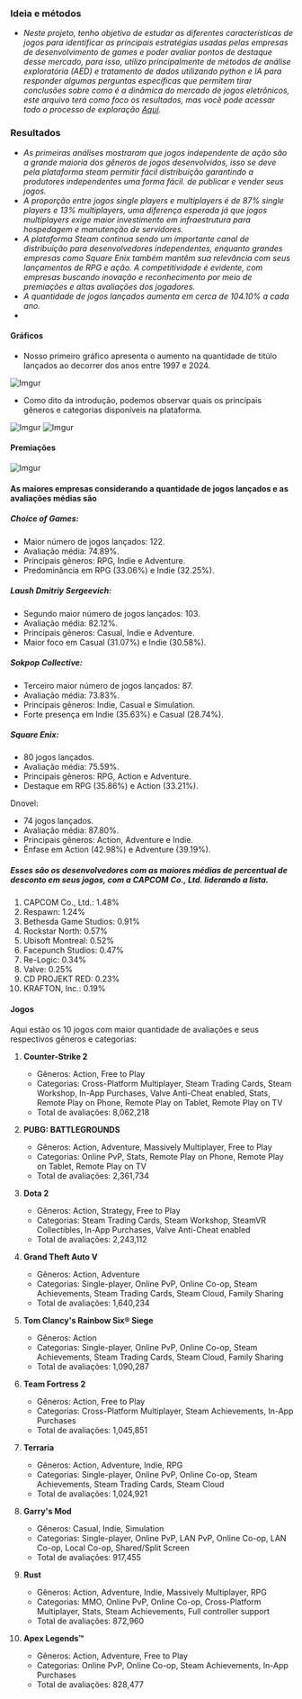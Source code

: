 ### Ideia e métodos
- *Neste projeto, tenho objetivo de estudar as diferentes características de jogos para identificar as principais estratégias usadas pelas empresas de desenvolvimento de games e poder avaliar pontos de destaque desse mercado, para isso, utilizo principalmente de métodos de análise exploratória (AED) e tratamento de dados utilizando python e IA para responder algumas perguntas específicas que permitem tirar conclusões sobre como é a dinâmica do mercado de jogos eletrônicos, este arquivo terá como foco os resultados, mas você pode acessar todo o processo de exploração [Aqui](https://github.com/NonakaVal/steam/blob/main/main.ipynb).*


### Resultados

- *As primeiras análises mostraram que jogos independente de ação são a grande maioria dos gêneros de jogos desenvolvidos, isso se deve pela plataforma steam permitir fácil distribuição garantindo a produtores independentes uma forma fácil. de publicar e vender seus jogos.*
- *A proporção entre jogos single players e multiplayers é de 87% single players e 13% multiplayers, uma diferença esperada já que jogos multiplayers exige maior investimento em infraestrutura para hospedagem e manutenção de servidores.*
- *A plataforma Steam continua sendo um importante canal de distribuição para desenvolvedores independentes, enquanto grandes empresas como Square Enix também mantêm sua relevância com seus lançamentos de RPG e ação. A competitividade é evidente, com empresas buscando inovação e reconhecimento por meio de premiações e altas avaliações dos jogadores.*
- *A quantidade de jogos lançados aumenta em cerca de 104.10% a cada ano.*
- 



#### Gráficos 

- Nosso primeiro gráfico apresenta o aumento na quantidade de titúlo lançados ao decorrer dos anos entre 1997 e 2024.

![Imgur](https://i.imgur.com/Cxd0k8b.png)

- Como dito da introdução, podemos observar quais os princípais gêneros e categorias disponíveis na plataforma.

![Imgur](https://i.imgur.com/q1GWBKR.png)
![Imgur](https://i.imgur.com/WHRTBMH.png)

#### Premiações

![Imgur](https://i.imgur.com/I6gEAV9.png)

#### As maiores empresas considerando a quantidade de jogos lançados e as avaliações médias são

##### Choice of Games:
- Maior número de jogos lançados: 122.
- Avaliação média: 74.89%.
- Principais gêneros: RPG, Indie e Adventure.
- Predominância em RPG (33.06%) e Indie (32.25%).

##### Laush Dmitriy Sergeevich:
- Segundo maior número de jogos lançados: 103.
- Avaliação média: 82.12%.
- Principais gêneros: Casual, Indie e Adventure.
- Maior foco em Casual (31.07%) e Indie (30.58%).

##### Sokpop Collective:
- Terceiro maior número de jogos lançados: 87.
- Avaliação média: 73.83%.
- Principais gêneros: Indie, Casual e Simulation.
- Forte presença em Indie (35.63%) e Casual (28.74%).

##### Square Enix:
- 80 jogos lançados.
- Avaliação média: 75.59%.
- Principais gêneros: RPG, Action e Adventure.
- Destaque em RPG (35.86%) e Action (33.21%).

Dnovel:
- 74 jogos lançados.
- Avaliação média: 87.80%.
- Principais gêneros: Action, Adventure e Indie.
- Ênfase em Action (42.98%) e Adventure (39.19%).

##### Esses são os desenvolvedores com as maiores médias de percentual de desconto em seus jogos, com a CAPCOM Co., Ltd. liderando a lista.
1. CAPCOM Co., Ltd.: 1.48%
2. Respawn: 1.24%
3. Bethesda Game Studios: 0.91%
4. Rockstar North: 0.57%
5. Ubisoft Montreal: 0.52%
6. Facepunch Studios: 0.47%
7. Re-Logic: 0.34%
8. Valve: 0.25%
9. CD PROJEKT RED: 0.23%
10. KRAFTON, Inc.: 0.19%

#### Jogos

Aqui estão os 10 jogos com maior quantidade de avaliações e seus respectivos gêneros e categorias:
1. **Counter-Strike 2**
   - Gêneros: Action, Free to Play
   - Categorias: Cross-Platform Multiplayer, Steam Trading Cards, Steam Workshop, In-App Purchases, Valve Anti-Cheat enabled, Stats, Remote Play on Phone, Remote Play on Tablet, Remote Play on TV
   - Total de avaliações: 8,062,218

2. **PUBG: BATTLEGROUNDS**
   - Gêneros: Action, Adventure, Massively Multiplayer, Free to Play
   - Categorias: Online PvP, Stats, Remote Play on Phone, Remote Play on Tablet, Remote Play on TV
   - Total de avaliações: 2,361,734

3. **Dota 2**
   - Gêneros: Action, Strategy, Free to Play
   - Categorias: Steam Trading Cards, Steam Workshop, SteamVR Collectibles, In-App Purchases, Valve Anti-Cheat enabled
   - Total de avaliações: 2,243,112

4. **Grand Theft Auto V**
   - Gêneros: Action, Adventure
   - Categorias: Single-player, Online PvP, Online Co-op, Steam Achievements, Steam Trading Cards, Steam Cloud, Family Sharing
   - Total de avaliações: 1,640,234

5. **Tom Clancy's Rainbow Six® Siege**
   - Gêneros: Action
   - Categorias: Single-player, Online PvP, Online Co-op, Steam Achievements, Steam Trading Cards, Steam Cloud, Family Sharing
   - Total de avaliações: 1,090,287

6. **Team Fortress 2**
   - Gêneros: Action, Free to Play
   - Categorias: Cross-Platform Multiplayer, Steam Achievements, In-App Purchases
   - Total de avaliações: 1,045,851

7. **Terraria**
   - Gêneros: Action, Adventure, Indie, RPG
   - Categorias: Single-player, Online PvP, Online Co-op, Steam Achievements, Steam Trading Cards, Steam Cloud
   - Total de avaliações: 1,024,921

8. **Garry's Mod**
   - Gêneros: Casual, Indie, Simulation
   - Categorias: Single-player, Online PvP, LAN PvP, Online Co-op, LAN Co-op, Local Co-op, Shared/Split Screen
   - Total de avaliações: 917,455

9. **Rust**
   - Gêneros: Action, Adventure, Indie, Massively Multiplayer, RPG
   - Categorias: MMO, Online PvP, Online Co-op, Cross-Platform Multiplayer, Stats, Steam Achievements, Full controller support
   - Total de avaliações: 872,960

10. **Apex Legends™**
    - Gêneros: Action, Adventure, Free to Play
    - Categorias: Online PvP, Online Co-op, Steam Achievements, In-App Purchases
    - Total de avaliações: 828,477








